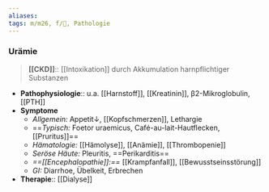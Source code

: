 ```yaml
---
aliases: 
tags: m/m26, f/🍺, Pathologie
---
```

### Urämie
> **[[CKD]]**:: [[Intoxikation]] durch Akkumulation harnpflichtiger Substanzen
- **Pathophysiologie**:: u.a. [[Harnstoff]], [[Kreatinin]], β2-Mikroglobulin, [[PTH]]
- **Symptome**
	- *Allgemein:* Appetit↓, [[Kopfschmerzen]], Lethargie
	- ==*Typisch:* Foetor uraemicus, Café-au-lait-Hautflecken, [[Pruritus]]==
	- *Hämatologie:* [[Hämolyse]], [[Anämie]], [[Thrombopenie]]
	- *Seröse Häute:* Pleuritis, ==Perikarditis==
	- *==[[Encephalopathie]]:==* [[Krampfanfall]], [[Bewusstseinsstörung]]
	- *GI:* Diarrhoe, Übelkeit, Erbrechen
- **Therapie**:: [[Dialyse]]